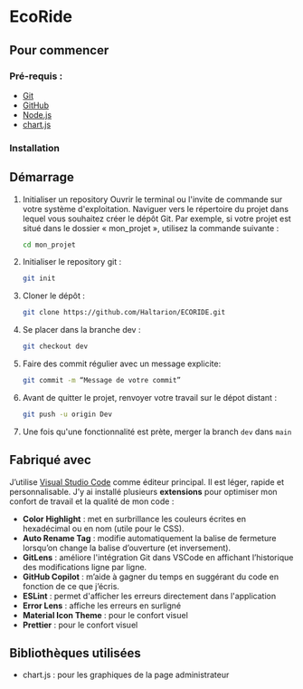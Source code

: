 # EcoRide

## Pour commencer

### Pré-requis :
- [Git](https://git-scm.com/)
- [GitHub](https://github.com/)
- [Node.js](https://nodejs.org/fr)
- [chart.js](https://www.chartjs.org/docs/latest/getting-started/installation.html)

### Installation

## Démarrage
1. Initialiser un repository
Ouvrir le terminal ou l'invite de commande sur votre système d'exploitation.
Naviguer vers le répertoire du projet dans lequel vous souhaitez créer le dépôt Git.
Par exemple, si votre projet est situé dans le dossier « mon_projet », utilisez la commande suivante :
   ```bash
   cd mon_projet
2. Initialiser le repository git :
   ```bash
   git init
3. Cloner le dépôt :
   ```bash
   git clone https://github.com/Haltarion/ECORIDE.git
4. Se placer dans la branche dev :
    ```bash
    git checkout dev
5. Faire des commit régulier avec un message explicite:
    ```bash
    git commit -m “Message de votre commit”
6. Avant de quitter le projet, renvoyer votre travail sur le dépot distant :
    ```bash
    git push -u origin Dev
7. Une fois qu'une fonctionnalité est prète, merger la branch `dev` dans `main`

## Fabriqué avec

J’utilise [Visual Studio Code](https://code.visualstudio.com/) comme éditeur principal. Il est léger, rapide et personnalisable. J’y ai installé plusieurs **extensions** pour optimiser mon confort de travail et la qualité de mon code :

- **Color Highlight** : met en surbrillance les couleurs écrites en hexadécimal ou en nom (utile pour le CSS).
- **Auto Rename Tag** : modifie automatiquement la balise de fermeture lorsqu’on change la balise d’ouverture (et inversement).
- **GitLens** : améliore l'intégration Git dans VSCode en affichant l’historique des modifications ligne par ligne.
- **GitHub Copilot** : m’aide à gagner du temps en suggérant du code en fonction de ce que j’écris.
- **ESLint** : permet d'afficher les erreurs directement dans l'application
- **Error Lens** : affiche les erreurs en surligné
- **Material Icon Theme** : pour le confort visuel
- **Prettier** : pour le confort visuel

## Bibliothèques utilisées
- chart.js : pour les graphiques de la page administrateur
